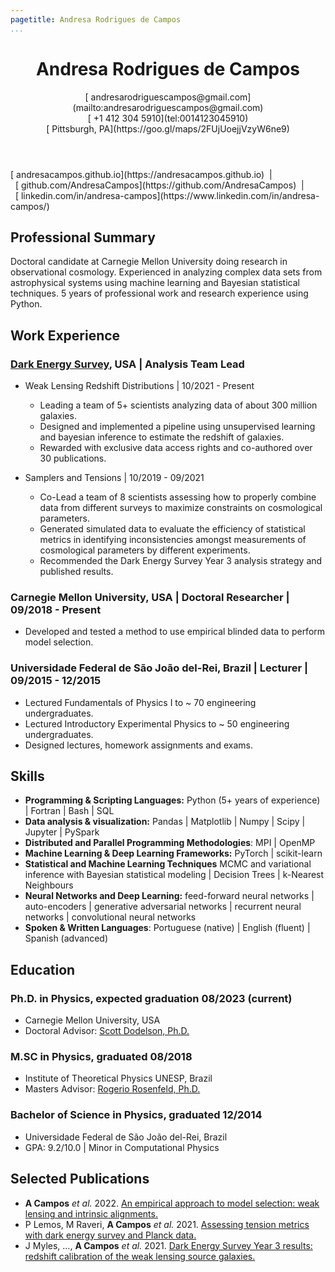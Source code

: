 ```yaml
---
pagetitle: Andresa Rodrigues de Campos
...
```


<!-- <script src="https://kit.fontawesome.com/e611f8d768.js" crossorigin="anonymous"  data-auto-a11y="true"></script> -->
<script src="https://use.fontawesome.com/releases/v6.0.0/js/all.js" data-auto-a11y="true" ></script>
<link rel="stylesheet" href="https://fonts.googleapis.com/css?family=Arimo">

<!-- # Andresa Rodrigues de Campos -->

<header>
  <h1>Andresa Rodrigues de Campos</h1>
  <span><p>
  [<i class="fas fa-envelope"></i>&nbsp;andresarodriguescampos@gmail.com](mailto:andresarodriguescampos@gmail.com)</br>
  [<i class="fa-solid fa-phone"></i>&nbsp;+1 412 304 5910](tel:0014123045910)</br>
  [<i class="fa-solid fa-map-location"></i>&nbsp;Pittsburgh, PA](https://goo.gl/maps/2FUjUoejjVzyW6ne9)
  </p>
  </span>
</header>

<span>
[<i class="fas fa-link"></i>&nbsp;andresacampos.github.io](https://andresacampos.github.io)&nbsp;&nbsp;|&nbsp;&nbsp;[<i class="fa-brands fa-github fa-lg"></i>&nbsp;github.com/AndresaCampos](https://github.com/AndresaCampos)&nbsp;&nbsp;|&nbsp;&nbsp;[<i class="fa-brands fa-linkedin fa-lg"></i>&nbsp;linkedin.com/in/andresa-campos](https://www.linkedin.com/in/andresa-campos/)
</span>

## Professional Summary

Doctoral candidate at Carnegie Mellon University doing research in observational cosmology. 
Experienced in analyzing complex data sets from astrophysical systems using machine learning and Bayesian statistical techniques. 
5 years of professional work and research experience using Python.

## Work Experience

### [Dark Energy Survey](https://www.darkenergysurvey.org/collaboration-and-sponsors/), USA | Analysis Team Lead

* Weak Lensing Redshift Distributions | 10/2021 - Present
  * Leading a team of 5+ scientists analyzing data of about 300 million galaxies.
  * Designed and implemented a pipeline using unsupervised learning and bayesian inference to estimate the redshift of galaxies.
  * Rewarded with exclusive data access rights and co-authored over 30 publications.

* Samplers and Tensions | 10/2019 - 09/2021
  * Co-Lead a team of 8 scientists assessing how to properly combine data from different surveys to maximize constraints on cosmological parameters.
  * Generated simulated data to evaluate the efficiency of statistical metrics in identifying inconsistencies amongst measurements of cosmological parameters by different experiments.
  * Recommended the Dark Energy Survey Year 3 analysis strategy and published results.


### Carnegie Mellon University, USA | Doctoral Researcher | 09/2018 - Present

* Developed and tested a method to use empirical blinded data to perform model selection. 


### Universidade Federal de São João del-Rei, Brazil | Lecturer | 09/2015 - 12/2015

* Lectured Fundamentals of Physics I to ~ 70 engineering undergraduates.
* Lectured Introductory Experimental Physics to ~ 50 engineering undergraduates.
* Designed lectures, homework assignments and exams.


## Skills

* **Programming & Scripting Languages:** Python (5+ years of experience) | Fortran | Bash | SQL
* **Data analysis & visualization:** Pandas | Matplotlib | Numpy | Scipy | Jupyter | PySpark
* **Distributed and Parallel Programming Methodologies**: MPI | OpenMP
* **Machine Learning & Deep Learning Frameworks:** PyTorch | scikit-learn 
* **Statistical and Machine Learning Techniques** MCMC and variational inference with Bayesian statistical modeling | Decision Trees | k-Nearest Neighbours
* **Neural Networks and Deep Learning:** feed-forward neural networks | auto-encoders | generative adversarial networks | recurrent neural networks | convolutional neural networks
* **Spoken & Written Languages**: Portuguese (native) | English (fluent) | Spanish (advanced)

## Education

### Ph.D. in Physics, expected graduation 08/2023 (current)

* Carnegie Mellon University, USA
* Doctoral Advisor: [Scott Dodelson, Ph.D.](https://www.cmu.edu/physics/people/faculty/dodelson.html)


### M.SC in Physics, graduated 08/2018

* Institute of Theoretical Physics UNESP, Brazil
* Masters Advisor: [Rogerio Rosenfeld, Ph.D.](https://www.ift.unesp.br/#!/en/professors-homepages/rogerio-rosenfeld/)

### Bachelor of Science in Physics, graduated 12/2014

* Universidade Federal de São João del-Rei, Brazil
* GPA: 9.2/10.0 | Minor in Computational Physics


## Selected Publications

* **A Campos** *et al.* 2022. [An empirical approach to model selection: weak lensing and intrinsic alignments.](https://doi.org/10.48550/arXiv.2211.02800) 
* P Lemos, M Raveri, **A Campos** *et al.* 2021. [Assessing tension metrics with dark energy survey and Planck data.](https://doi.org/10.1093/mnras/stab1670) 
* J Myles, ..., **A Campos** *et al.* 2021. [Dark Energy Survey Year 3 results: redshift calibration of the weak lensing source galaxies.](https://doi.org/10.1093/mnras/stab1515) 
